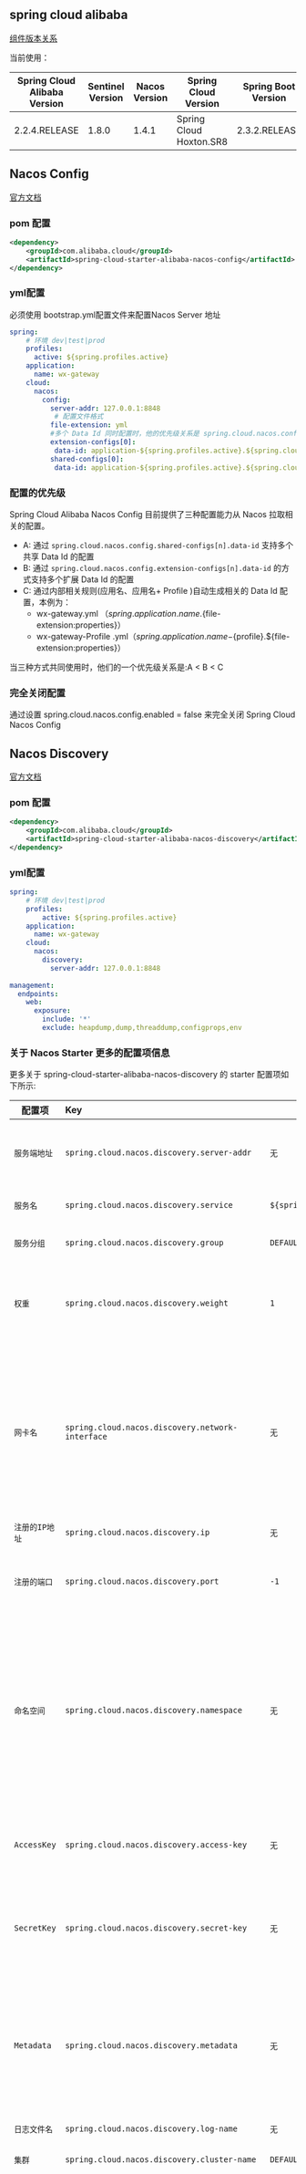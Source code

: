 

## spring cloud alibaba

[组件版本关系](https://github.com/alibaba/spring-cloud-alibaba/wiki/%E7%89%88%E6%9C%AC%E8%AF%B4%E6%98%8E)

当前使用：

| Spring Cloud Alibaba Version | Sentinel Version | Nacos Version | Spring Cloud Version    | Spring Boot Version | Seata Version |
| ---------------------------- | ---------------- | ------------- | ----------------------- | ------------------- | ------------- |
| 2.2.4.RELEASE                | 1.8.0            | 1.4.1         | Spring Cloud Hoxton.SR8 | 2.3.2.RELEASE       | 1.3.0         |

## Nacos Config

 [官方文档](https://github.com/alibaba/spring-cloud-alibaba/wiki/Nacos-config )

### pom 配置

```xml
<dependency>
    <groupId>com.alibaba.cloud</groupId>
    <artifactId>spring-cloud-starter-alibaba-nacos-config</artifactId>
</dependency>
```

### yml配置 

必须使用 bootstrap.yml配置文件来配置Nacos Server 地址

```yaml
spring:
    # 环境 dev|test|prod
    profiles:
      active: ${spring.profiles.active}
    application:
      name: wx-gateway
    cloud:
      nacos:
        config:
          server-addr: 127.0.0.1:8848
           # 配置文件格式
          file-extension: yml
          #多个 Data Id 同时配置时，他的优先级关系是 spring.cloud.nacos.config.extension-configs[n].data-id 其中 n 的值越大，优先级越高。
          extension-configs[0]:
           data-id: application-${spring.profiles.active}.${spring.cloud.nacos.config.file-extension}
          shared-configs[0]:
           data-id: application-${spring.profiles.active}.${spring.cloud.nacos.config.file-extension}
```

### 配置的优先级

Spring Cloud Alibaba Nacos Config 目前提供了三种配置能力从 Nacos 拉取相关的配置。

- A: 通过 `spring.cloud.nacos.config.shared-configs[n].data-id` 支持多个共享 Data Id 的配置
- B: 通过 `spring.cloud.nacos.config.extension-configs[n].data-id` 的方式支持多个扩展 Data Id 的配置
- C: 通过内部相关规则(应用名、应用名+ Profile )自动生成相关的 Data Id 配置，本例为：
  - wx-gateway.yml （${spring.application.name}.${file-extension:properties}）
  - wx-gateway-Profile .yml（${spring.application.name}-${profile}.${file-extension:properties}）

当三种方式共同使用时，他们的一个优先级关系是:A < B < C

### 完全关闭配置

通过设置 spring.cloud.nacos.config.enabled = false 来完全关闭 Spring Cloud Nacos Config	



## Nacos Discovery

 [官方文档](https://github.com/alibaba/spring-cloud-alibaba/wiki/Nacos-discovery)

### pom 配置

```xml
<dependency>
    <groupId>com.alibaba.cloud</groupId>
    <artifactId>spring-cloud-starter-alibaba-nacos-discovery</artifactId>
</dependency>
```

### yml配置 

```yaml
spring:
    # 环境 dev|test|prod
    profiles:
        active: ${spring.profiles.active}
    application:
      name: wx-gateway
    cloud:
      nacos:
        discovery:
          server-addr: 127.0.0.1:8848
      
management:
  endpoints:
    web:
      exposure:
        include: '*'
        exclude: heapdump,dump,threaddump,configprops,env
```

### 关于 Nacos Starter 更多的配置项信息

更多关于 spring-cloud-starter-alibaba-nacos-discovery 的 starter 配置项如下所示:

| 配置项                | Key                                              | 默认值                       | 说明                                                         |
| --------------------- | :----------------------------------------------- | ---------------------------- | ------------------------------------------------------------ |
| `服务端地址`          | `spring.cloud.nacos.discovery.server-addr`       | `无`                         | `Nacos Server 启动监听的ip地址和端口`                        |
| `服务名`              | `spring.cloud.nacos.discovery.service`           | `${spring.application.name}` | `给当前的服务命名`                                           |
| `服务分组`            | `spring.cloud.nacos.discovery.group`             | `DEFAULT_GROUP`              | `设置服务所处的分组`                                         |
| `权重`                | `spring.cloud.nacos.discovery.weight`            | `1`                          | `取值范围 1 到 100，数值越大，权重越大`                      |
| `网卡名`              | `spring.cloud.nacos.discovery.network-interface` | `无`                         | `当IP未配置时，注册的IP为此网卡所对应的IP地址，如果此项也未配置，则默认取第一块网卡的地址` |
| `注册的IP地址`        | `spring.cloud.nacos.discovery.ip`                | `无`                         | `优先级最高`                                                 |
| `注册的端口`          | `spring.cloud.nacos.discovery.port`              | `-1`                         | `默认情况下不用配置，会自动探测`                             |
| `命名空间`            | `spring.cloud.nacos.discovery.namespace`         | `无`                         | `常用场景之一是不同环境的注册的区分隔离，例如开发测试环境和生产环境的资源（如配置、服务）隔离等。` |
| `AccessKey`           | `spring.cloud.nacos.discovery.access-key`        | `无`                         | `当要上阿里云时，阿里云上面的一个云账号名`                   |
| `SecretKey`           | `spring.cloud.nacos.discovery.secret-key`        | `无`                         | `当要上阿里云时，阿里云上面的一个云账号密码`                 |
| `Metadata`            | `spring.cloud.nacos.discovery.metadata`          | `无`                         | `使用Map格式配置，用户可以根据自己的需要自定义一些和服务相关的元数据信息` |
| `日志文件名`          | `spring.cloud.nacos.discovery.log-name`          | `无`                         |                                                              |
| `集群`                | `spring.cloud.nacos.discovery.cluster-name`      | `DEFAULT`                    | `配置成Nacos集群名称`                                        |
| `接入点`              | `spring.cloud.nacos.discovery.enpoint`           | `UTF-8`                      | `地域的某个服务的入口域名，通过此域名可以动态地拿到服务端地址` |
| `是否集成Ribbon`      | `ribbon.nacos.enabled`                           | `true`                       | `一般都设置成true即可`                                       |
| `是否开启Nacos Watch` | `spring.cloud.nacos.discovery.watch.enabled`     | `true`                       | `可以设置成false来关闭 watch`                                |

